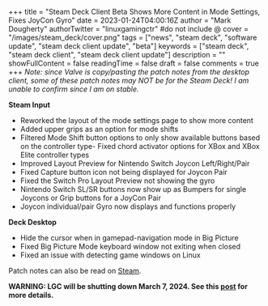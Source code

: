 +++
title = "Steam Deck Client Beta Shows More Content in Mode Settings, Fixes JoyCon Gyro"
date = 2023-01-24T04:00:16Z
author = "Mark Dougherty"
authorTwitter = "linuxgamingctr" #do not include @
cover = "/images/steam_deck/cover.png"
tags = ["news", "steam deck", "software update", "steam deck client update", "beta"]
keywords = ["steam deck", "steam deck client", "steam deck client update"]
description = ""
showFullContent = false
readingTime = false
draft = false
comments = true
+++
*Note: since Valve is copy/pasting the patch notes from the desktop client, some of these patch notes may NOT be for the Steam Deck! I am unable to confirm since I am on stable.*

**Steam Input** 
- Reworked the layout of the mode settings page to show more content
- Added upper grips as an option for mode shifts
- Filtered Mode Shift button options to only show available buttons based on the controller type- Fixed chord activator options for XBox and XBox Elite controller types
- Improved Layout Preview for Nintendo Switch Joycon Left/Right/Pair
- Fixed Capture button icon not being displayed for Joycon Pair
- Fixed the Switch Pro Layout Preview not showing the gyro
- Nintendo Switch SL/SR buttons now show up as Bumpers for single Joycons or Grip buttons for a JoyCon Pair
- Joycon individual/pair Gyro now displays and functions properly

**Deck Desktop** 
- Hide the cursor when in gamepad-navigation mode in Big Picture
- Fixed Big Picture Mode keyboard window not exiting when closed
- Fixed an issue with detecting game windows on Linux

Patch notes can also be read on [Steam](https://store.steampowered.com/news/app/1675200/view/3635001990334169992).

**WARNING: LGC will be shutting down March 7, 2024. See this [post](https://linuxgamingcentral.com/posts/the-end-of-lgc/) for more details.**
